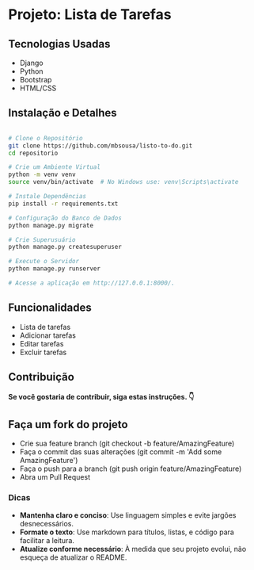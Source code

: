 

# Projeto: Lista de Tarefas

## Tecnologias Usadas

- Django
- Python
- Bootstrap
- HTML/CSS

## Instalação e Detalhes

```bash

# Clone o Repositório
git clone https://github.com/mbsousa/listo-to-do.git
cd repositorio

# Crie um Ambiente Virtual
python -m venv venv
source venv/bin/activate  # No Windows use: venv\Scripts\activate

# Instale Dependências
pip install -r requirements.txt

# Configuração do Banco de Dados
python manage.py migrate

# Crie Superusuário
python manage.py createsuperuser

# Execute o Servidor
python manage.py runserver

# Acesse a aplicação em http://127.0.0.1:8000/.
```

## Funcionalidades

- Lista de tarefas
- Adicionar tarefas
- Editar tarefas
- Excluir tarefas

## Contribuição

**Se você gostaria de contribuir, siga estas instruções. 👇**

## Faça um fork do projeto

- Crie sua feature branch (git checkout -b feature/AmazingFeature)
- Faça o commit das suas alterações (git commit -m 'Add some AmazingFeature')
- Faça o push para a branch (git push origin feature/AmazingFeature)
- Abra um Pull Request

### Dicas

- **Mantenha claro e conciso**: Use linguagem simples e evite jargões desnecessários.
- **Formate o texto**: Use markdown para títulos, listas, e código para facilitar a leitura.
- **Atualize conforme necessário**: À medida que seu projeto evolui, não esqueça de atualizar o README.

